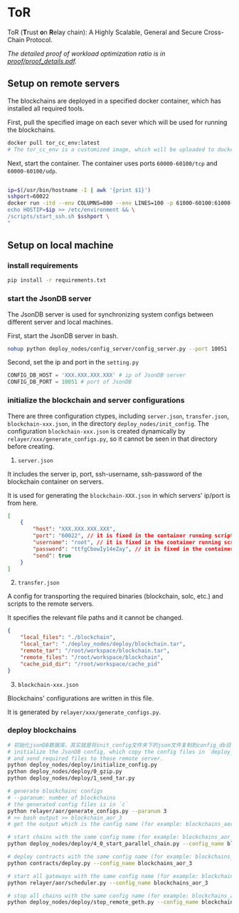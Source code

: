 # ToR

ToR (**T**rust **o**n **R**elay chain): A Highly Scalable, General and Secure Cross-Chain Protocol.

*The detailed proof of workload optimization ratio is in [proof/proof_details.pdf](proof/proof_details.pdf).*

## Setup on remote servers

The blockchains are deployed in a specified docker container, which has installed all required tools.

First, pull the specified image on each sever which will be used for running the blockchains.
```bash
docker pull tor_cc_env:latest
# The tor_cc_env is a customized image, which will be uploaded to docker hub later.
```

Next, start the container. The container uses ports `60000-60100/tcp` and `60000-60100/udp`.
```bash

ip=$(/usr/bin/hostname -I | awk '{print $1}')
sshport=60022
docker run -itd --env COLUMNS=800 --env LINES=100 -p 61000-60100:61000-60100/tcp -p 61000-60100:61000-60100/udp --name tor_cc tor_cc_env bash -c "\
echo HOSTIP=$ip >> /etc/environment && \
/scripts/start_ssh.sh $sshport \
"
```

## Setup on local machine

### install requirements

```bash
pip install -r requirements.txt
```

### start the JsonDB server

The JsonDB server is used for synchronizing system configs between different server and local machines.

First, start the JsonDB server in bash.
```bash
nohup python deploy_nodes/config_server/config_server.py --port 10051 --config_path ./config_db 2>&1 >config_server.log &
```

Second, set the ip and port in the `setting.py`
```python
CONFIG_DB_HOST = 'XXX.XXX.XXX.XXX' # ip of JsonDB server
CONFIG_DB_PORT = 10051 # port of JsonDB
```

### initialize the blockchain and server configurations

There are three configuration ctypes, including `server.json`, `transfer.json`, `blockchain-xxx.json`, in the directory `deploy_nodes/init_config`. The configuration `blockchain-xxx.json` is created dynamically by `relayer/xxx/generate_configs.py`, so it cannot be seen in that directory before creating.

1. `server.json `

It includes the server ip, port, ssh-username, ssh-password of the blockchain container on servers.

It is used for generating the `blockchain-XXX.json` in which servers' ip/port is from here.

```json
[
    {
        "host": "XXX.XXX.XXX.XXX",
        "port": "60022", // it is fixed in the container running script.
        "username": "root", // it is fixed in the container running script.
        "password": "ttfgCbowIy14eZay", // it is fixed in the container running script.
        "send": true
    }
]
```

2. `transfer.json` 

A config for transporting the required binaries (blockchain, solc, etc.) and scripts to the remote servers.

It specifies the relevant file paths and it cannot be changed.

```json
{
    "local_files": "./blockchain", 
    "local_tar": "./deploy_nodes/deploy/blockchain.tar", 
    "remote_tar": "/root/workspace/blockchain.tar", 
    "remote_files": "/root/workspace/blockchain", 
    "cache_pid_dir": "/root/workspace/cache_pid" 
}
```

3. `blockchain-xxx.json`

Blockchains' configurations are written in this file.

It is generated by `relayer/xxx/generate_configs.py`.

### deploy blockchains

```bash
# 初始化jsonDB数据库，其实就是将init_config文件夹下的json文件复制到config_db目录下
# initialize the JsonDB config, which copy the config files in `deploy_nodes/init_config` to `/`.
# and send required files to those remote server.
python deploy_nodes/deploy/initialize_config.py
python deploy_nodes/deploy/0_gzip.py
python deploy_nodes/deploy/1_send_tar.py

# generate blockchainc configs
# --paranum: number of blockchains
# the generated config files is in `c`
python relayer/aor/generate_configs.py --paranum 3
# >> bash output >> blockchain_aor_3
# get the output which is the config name (for example: blockchains_aor_3)

# start chains with the same config name (for example: blockchains_aor_3)
python deploy_nodes/deploy/4_0_start_parallel_chain.py --config_name blockchains_aor_3

# deploy contracts with the same config name (for example: blockchains_aor_3)
python contracts/deploy.py --config_name blockchains_aor_3

# start all gateways with the same config name (for example: blockchains_aor_3)
python relayer/aor/scheduler.py --config_name blockchains_aor_3

# stop all chains with the same config name (for example: blockchains_aor_3)
python deploy_nodes/deploy/stop_remote_geth.py --config_name blockchains_aor_3
```